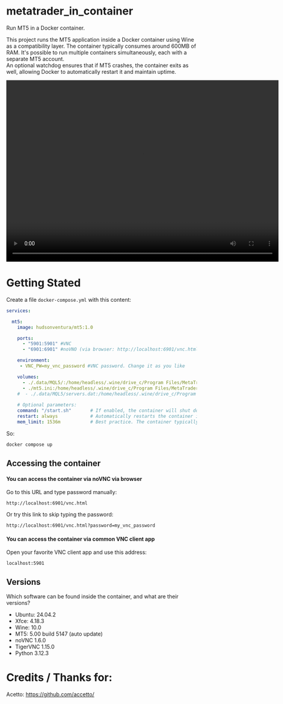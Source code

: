 # metatrader_in_container
Run MT5 in a Docker container.  

This project runs the MT5 application inside a Docker container using Wine as a compatibility layer. The container typically consumes around 600MB of RAM. It's possible to run multiple containers simultaneously, each with a separate MT5 account.  
An optional watchdog ensures that if MT5 crashes, the container exits as well, allowing Docker to automatically restart it and maintain uptime.





<video width="720" height="480" controls>
  <source src="mt5_demo.mp4" type="video/mp4">
  Seu navegador não suporta a tag de vídeo.
</video>


# Getting Stated
Create a file `docker-compose.yml` with this content:  
``` yaml
services:

  mt5:
    image: hudsonventura/mt5:1.0

    ports:
      - "5901:5901" #VNC
      - "6901:6901" #noVNO (via browser: http://localhost:6901/vnc.html or http://localhost:6901/vnc.html?password=my_vnc_password)

    environment:
     - VNC_PW=my_vnc_password #VNC password. Change it as you like

    volumes:
      - ./.data/MQL5/:/home/headless/.wine/drive_c/Program Files/MetaTrader 5/MQL5/
      - ./mt5.ini:/home/headless/.wine/drive_c/Program Files/MetaTrader 5/mt5.ini
    #  - ./.data/MQL5/servers.dat:/home/headless/.wine/drive_c/Program Files/MetaTrader 5/Config/servers.dat # Uncomment if you ar using a non listed broker
      
    # Optional parameters:
    command: "/start.sh"       # If enabled, the container will shut down when MT5 is closed
    restart: always            # Automatically restarts the container if it stops
    mem_limit: 1536m           # Best practice. The container typically uses around 600MB
```

So:
``` bash
docker compose up
```

## Accessing the container

#### You can access the container via noVNC via browser
Go to this URL and type password manually:
```
http://localhost:6901/vnc.html
```

Or try this link to skip typing the password:
```
http://localhost:6901/vnc.html?password=my_vnc_password
```
#### You can access the container via common VNC client app
Open your favorite VNC client app and use this address:
```
localhost:5901
```



## Versions
Which software can be found inside the container, and what are their versions?  
 - Ubuntu: 24.04.2  
 - Xfce: 4.18.3  
 - Wine: 10.0  
 - MT5: 5.00 build 5147 (auto update)
 - noVNC 1.6.0  
 - TigerVNC 1.15.0  
 - Python 3.12.3  





# Credits / Thanks for:
Acetto: https://github.com/accetto/